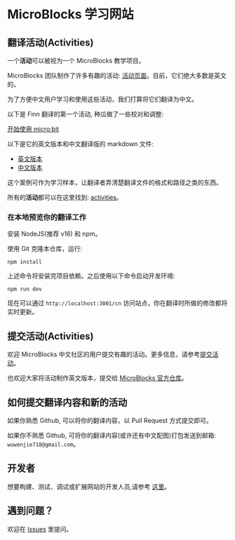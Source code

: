 # MicroBlocks 学习网站

## 翻译**活动**(Activities)

一个**活动**可以被视为一个 MicroBlocks 教学项目。

MicroBlocks 团队制作了许多有趣的活动: [活动页面](https://learn.microblocksfun.cn/en/)。目前，它们绝大多数是英文的。

为了方便中文用户学习和使用这些活动，我们打算将它们翻译为中文。

以下是 Finn 翻译的第一个活动, 种瓜做了一些校对和调整:

[开始使用 micro:bit](https://learn.microblocksfun.cn/cn/activities/aa-mb-get-started-cn)

以下是它的英文版本和中文翻译版的 markdown 文件:

- [英文版本](https://github.com/MicroBlocksCN/microblocks-learn/blob/masterCN/data/activities/aa-mb-get-started/locales/en/index.md)
- [中文版本](https://github.com/MicroBlocksCN/microblocks-learn/blob/masterCN/data/activities/aa-mb-get-started/locales/cn/index.md)

这个案例可作为学习样本，让翻译者弄清楚翻译文件的格式和路径之类的东西。

所有的**活动**都可以在这里找到: [activities](https://github.com/MicroBlocksCN/microblocks-learn/tree/masterCN/data/activities)。

### 在本地预览你的翻译工作

<!--在线协作开发环境 replit-->

安装 NodeJS(推荐 v16) 和 npm。

使用 Git 克隆本仓库，运行:

```
npm install
```

上述命令将安装完项目依赖。之后使用以下命令启动开发环境:

```
npm run dev
```

现在可以通过 `http://localhost:3001/cn` 访问站点，你在翻译时所做的修改都将实时更新。

## 提交**活动**(Activities)

欢迎 MicroBlocks 中文社区的用户提交有趣的活动。更多信息，请参考[提交活动](SUBMITTING_ACTIVITIES.md)。

也欢迎大家将活动制作英文版本，提交给 [MicroBlocks 官方仓库](https://gitlab.com/bromagosa/microblocks-learn)。

## 如何提交翻译内容和新的**活动**

如果你熟悉 Github, 可以将你的翻译内容，以 Pull Request 方式提交即可。

如果你不熟悉 Github, 可将你的翻译内容(或许还有中文配图)打包发送到邮箱: `wuwenjie718@gmail.com`。

## 开发者

想要构建、测试、调试或扩展网站的开发人员,请参考 [这里](README_en.md)。


## 遇到问题？
欢迎在 [Issues](https://github.com/MicroBlocksCN/microblocks-learn/issues) 里提问。
